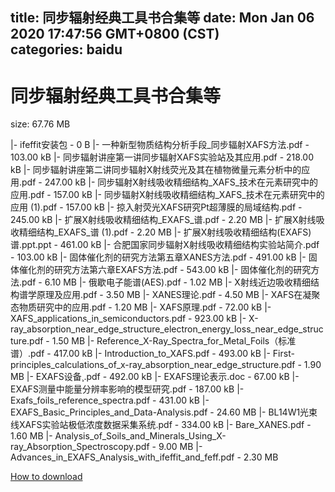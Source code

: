 
title: 同步辐射经典工具书合集等
date: Mon Jan 06 2020 17:47:56 GMT+0800 (CST)    
categories: baidu
---

# 同步辐射经典工具书合集等
size: 67.76 MB
 
 
|- ifeffit安装包 - 0 B
|- 一种新型物质结构分析手段_同步辐射XAFS方法.pdf - 103.00 kB
|- 同步辐射讲座第一讲同步辐射XAFS实验站及其应用.pdf - 218.00 kB
|- 同步辐射讲座第二讲同步辐射X射线荧光及其在植物微量元素分析中的应用.pdf - 247.00 kB
|- 同步辐射X射线吸收精细结构_XAFS_技术在元素研究中的应用.pdf - 157.00 kB
|- 同步辐射X射线吸收精细结构_XAFS_技术在元素研究中的应用 (1).pdf - 157.00 kB
|- 掠入射荧光XAFS研究Pt超薄膜的局域结构.pdf - 245.00 kB
|- 扩展X射线吸收精细结构_EXAFS_谱.pdf - 2.20 MB
|- 扩展X射线吸收精细结构_EXAFS_谱 (1).pdf - 2.20 MB
|- 扩展X射线吸收精细结构(EXAFS)谱.ppt.ppt - 461.00 kB
|- 合肥国家同步辐射X射线吸收精细结构实验站简介.pdf - 103.00 kB
|- 固体催化剂的研究方法第五章XANES方法.pdf - 491.00 kB
|- 固体催化剂的研究方法第六章EXAFS方法.pdf - 543.00 kB
|- 固体催化剂的研究方法.pdf - 6.10 MB
|- 俄歇电子能谱(AES).pdf - 1.02 MB
|- X射线近边吸收精细结构谱学原理及应用.pdf - 3.50 MB
|- XANES理论.pdf - 4.50 MB
|- XAFS在凝聚态物质研究中的应用.pdf - 1.20 MB
|- XAFS原理.pdf - 72.00 kB
|- XAFS_applications_in_semiconductors.pdf - 923.00 kB
|- X-ray_absorption_near_edge_structure_electron_energy_loss_near_edge_structure.pdf - 1.50 MB
|- Reference_X-Ray_Spectra_for_Metal_Foils（标准谱）.pdf - 417.00 kB
|- Introduction_to_XAFS.pdf - 493.00 kB
|- First-principles_calculations_of_x-ray_absorption_near_edge_structure.pdf - 1.90 MB
|- EXAFS设备¸.pdf - 492.00 kB
|- EXAFS理论表示.doc - 67.00 kB
|- EXAFS测量中能量分辨率影响的模型研究.pdf - 187.00 kB
|- Exafs_foils_reference_spectra.pdf - 431.00 kB
|- EXAFS_Basic_Principles_and_Data-Analysis.pdf - 24.60 MB
|- BL14W1光束线XAFS实验站极低浓度数据采集系统.pdf - 334.00 kB
|- Bare_XANES.pdf - 1.60 MB
|- Analysis_of_Soils_and_Minerals_Using_X-ray_Absorption_Spectroscopy.pdf - 9.00 MB
|- Advances_in_EXAFS_Analysis_with_ifeffit_and_feff.pdf - 2.30 MB

[How to download](https://bpcam.bemobtrk.com/go/2ceec3aa-1ca2-46d6-b9ff-aaa5c184517c?jno=152)